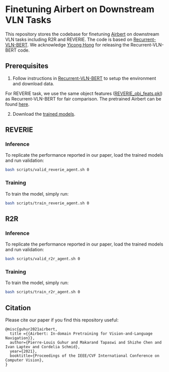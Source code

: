 # Finetuning Airbert on Downstream VLN Tasks

This repository stores the codebase for finetuning [Airbert](https://github.com/airbert-vln/airbert) on downstream VLN tasks including R2R and REVERIE. The code is based on [Recurrent-VLN-BERT](https://github.com/YicongHong/Recurrent-VLN-BERT). We acknowledge [Yicong Hong](https://github.com/YicongHong) for releasing the Recurrent-VLN-BERT code.

## Prerequisites

1. Follow instructions in [Recurrent-VLN-BERT](https://github.com/YicongHong/Recurrent-VLN-BERT#prerequisites) to setup the environment and download data.

For REVERIE task, we use the same object features ([REVERIE_obj_feats.pkl](https://www.dropbox.com/s/prv9anpjhtcrzsm/REVERIE_obj_feats.pkl?dl=0)) as Recurrent-VLN-BERT for fair comparison. The pretrained Airbert can be found [here](https://www.dropbox.com/sh/wxcid5xjf8dvkt2/AAC4wPZw3UmqG1HfqGqGRHmBa?dl=0).

2. Download the [trained models](https://drive.google.com/drive/folders/14WKuF80E9tvHJMymNxDbbGdtFbezCmR3?usp=sharing).

## REVERIE 

### Inference
To replicate the performance reported in our paper, load the trained models and run validation:
```bash
bash scripts/valid_reverie_agent.sh 0
```

### Training
To train the model, simply run:
```bash
bash scripts/train_reverie_agent.sh 0
```

## R2R
### Inference
To replicate the performance reported in our paper, load the trained models and run validation:
```bash
bash scripts/valid_r2r_agent.sh 0
```

### Training
To train the model, simply run:
```bash
bash scripts/train_r2r_agent.sh 0
```

## Citation
Please cite our paper if you find this repository useful:
```
@misc{guhur2021airbert,
  title ={{Airbert: In-domain Pretraining for Vision-and-Language Navigation}},
  author={Pierre-Louis Guhur and Makarand Tapaswi and Shizhe Chen and Ivan Laptev and Cordelia Schmid},
  year={2021},
  booktitle={Proceedings of the IEEE/CVF International Conference on Computer Vision},
}
```

